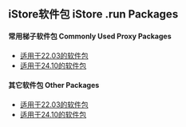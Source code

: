 ## iStore软件包 iStore .run Packages

#### 常用梯子软件包 Commonly Used Proxy Packages

* [适用于22.03的软件包](https://github.com/bcseputetto/Are-u-ok/releases/tag/iStoreOS)
* [适用于24.10的软件包](https://github.com/bcseputetto/Are-u-ok/releases/tag/iStoreOS_24.10)

#### 其它软件包 Other Packages

* [适用于22.03的软件包](https://github.com/bcseputetto/Are-u-ok/blob/master/packages/README.md)
* [适用于24.10的软件包](https://github.com/bcseputetto/Are-u-ok/blob/master/packages_24.10/README.md)
